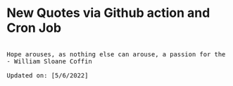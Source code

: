 # New Quotes via Github action and Cron Job

<pre>
<!-- #quote -->
Hope arouses, as nothing else can arouse, a passion for the possible.
- William Sloane Coffin

Updated on: [5/6/2022]
<!-- #quoteEnd -->
</pre>
